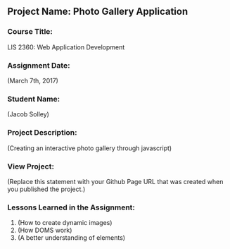 ## Project Name:  Photo Gallery Application

### Course Title:
LIS 2360:  Web Application Development

### Assignment Date:  
(March 7th, 2017)

### Student Name:  
(Jacob Solley)

### Project Description:
(Creating an interactive photo gallery through javascript)

### View Project:
(Replace this statement with your Github Page URL that was created when you 
 published the project.)

### Lessons Learned in the Assignment:
1. (How to create dynamic images)
2. (How DOMS work)
3. (A better understanding of elements)
